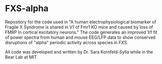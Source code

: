 # FXS-alpha
Repository for the code used in "A human electrophysiological biomarker of Fragile X Syndrome is shared in V1 of Fmr1 KO mice and caused by loss of FMRP in cortical excitatory neurons." The code generates an improved 1/f fit of power spectra from human and mouse EEG/LFP data to show conserved disruptions of "alpha" periodic activity across species in FXS.

All code was developed and written by Dr. Sara Kornfeld-Sylla while in the Bear Lab at MIT.
